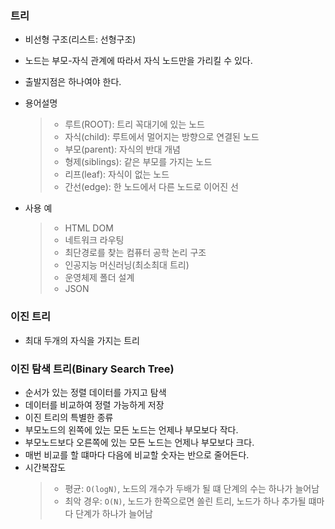 ### 트리

- 비선형 구조(리스트: 선형구조)
- 노드는 부모-자식 관계에 따라서 자식 노드만을 가리킬 수 있다.
- 출발지점은 하나여야 한다.
- 용어설명
  > - 루트(ROOT): 트리 꼭대기에 있는 노드
  > - 자식(child): 루트에서 멀어지는 방향으로 연결된 노드
  > - 부모(parent): 자식의 반대 개념
  > - 형제(siblings): 같은 부모를 가지는 노드
  > - 리프(leaf): 자식이 없는 노드
  > - 간선(edge): 한 노드에서 다른 노드로 이어진 선
- 사용 예

  > - HTML DOM
  > - 네트워크 라우팅
  > - 최단경로를 찾는 컴퓨터 공학 논리 구조
  > - 인공지능 머신러닝(최소최대 트리)
  > - 운영체제 폴더 설계
  > - JSON

### 이진 트리

- 최대 두개의 자식을 가지는 트리

### 이진 탐색 트리(Binary Search Tree)

- 순서가 있는 정렬 데이터를 가지고 탐색
- 데이터를 비교하여 정렬 가능하게 저장
- 이진 트리의 특별한 종류
- 부모노드의 왼쪽에 있는 모든 노드는 언제나 부모보다 작다.
- 부모노드보다 오른쪽에 있는 모든 노드는 언제나 부모보다 크다.
- 매번 비교를 할 떄마다 다음에 비교할 숫자는 반으로 줄어든다.
- 시간복잡도
  > - 평균: `O(logN)`, 노드의 개수가 두배가 될 떄 단계의 수는 하나가 늘어남
  > - 최악 경우: `O(N)`, 노드가 한쪽으로면 쏠린 트리, 노드가 하나 추가될 떄마다 단계가 하나가 늘어남
